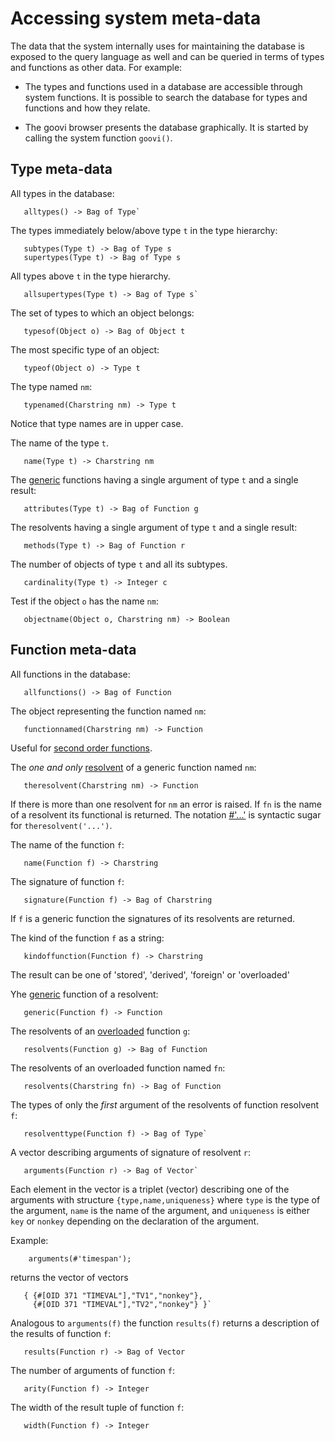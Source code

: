 # Accessing system meta-data

The data that the system internally uses for maintaining the database
is exposed to the query language as well and can be queried in terms
of types and functions as other data. For example:

- The types and functions used in a database are accessible through
system functions. It is possible to search the database for types and
functions and how they relate.

- The goovi browser presents the database graphically. It is started
by calling the system function `goovi()`. 

## Type meta-data

All types in the database:
```
   alltypes() -> Bag of Type`
```

The types immediately below/above type `t` in the type hierarchy:
```
   subtypes(Type t) -> Bag of Type s
   supertypes(Type t) -> Bag of Type s
```

All types above `t` in the type hierarchy.
```
   allsupertypes(Type t) -> Bag of Type s`
```

The set of types to which an object belongs:
```
   typesof(Object o) -> Bag of Object t
```

The most specific type of an object:
```
   typeof(Object o) -> Type t
```

The type named `nm`: 
```
   typenamed(Charstring nm) -> Type t
```
Notice that type names are in upper case.

The name of the type `t`.
```
   name(Type t) -> Charstring nm
```

The [generic](../amosql/defining-functions.md#overloaded-function) functions having a single
argument of type `t` and a single result:
```
   attributes(Type t) -> Bag of Function g
```

The resolvents having a single argument of type `t` and a single result:
```
   methods(Type t) -> Bag of Function r
```

The number of objects of type `t` and all its subtypes.
```
   cardinality(Type t) -> Integer c
```

Test if the object `o` has the name `nm`:
```
   objectname(Object o, Charstring nm) -> Boolean
```

## Function meta-data

All functions in the database:
```
   allfunctions() -> Bag of Function
```

The object representing the function named `nm`:
```
   functionnamed(Charstring nm) -> Function
```
Useful for [second order functions](../amosql/second-order-functions.md).

The *one and only* [resolvent](../amosql/defining-functions.md#overloaded-function) of a generic
function named `nm`:
```
   theresolvent(Charstring nm) -> Function
```
If there is more than one resolvent for `nm` an
error is raised. If `fn` is the name of a resolvent its functional is
returned. The notation [#'...'](../amosql/second-order-functions.md) is syntactic
sugar for `theresolvent('...')`.


The name of the function `f`:
```
   name(Function f) -> Charstring
```

The signature of function `f`:
```
   signature(Function f) -> Bag of Charstring
```
If `f` is a generic function the signatures of its resolvents are
returned.


The kind of the function `f` as a string:
```
   kindoffunction(Function f) -> Charstring
```
The result can be one of 'stored', 'derived', 'foreign' or
'overloaded'

Yhe [generic](../amosql/defining-functions.md#overloaded-function) function of a resolvent:
```
   generic(Function f) -> Function
```

The resolvents of an [overloaded](../amosql/defining-functions.md#overloaded-function) function `g`:
```
   resolvents(Function g) -> Bag of Function
```

The resolvents of an overloaded function named `fn`:
```
   resolvents(Charstring fn) -> Bag of Function
```

The types of only the *first* argument of the resolvents of function resolvent `f`:
```
   resolventtype(Function f) -> Bag of Type`
```

A vector describing arguments of signature of resolvent `r`:
```
   arguments(Function r) -> Bag of Vector`
```
Each element in the vector is a triplet (vector) describing one of the
arguments with structure `{type,name,uniqueness}` where `type` is the
type of the argument, `name` is the name of the argument, and
`uniqueness` is either `key` or `nonkey` depending on the declaration
of the argument. 

Example:
```
    arguments(#'timespan');
```
returns the vector of vectors
```
   { {#[OID 371 "TIMEVAL"],"TV1","nonkey"},
     {#[OID 371 "TIMEVAL"],"TV2","nonkey"} }`
```

Analogous to `arguments(f)` the function `results(f)` returns a description of the results of function `f`:
```
   results(Function r) -> Bag of Vector
```

The number of arguments of function `f`:
```
   arity(Function f) -> Integer
```

The width of the result tuple of function `f`:
```
   width(Function f) -> Integer
```


